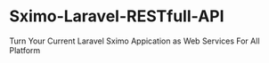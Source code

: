 # Sximo-Laravel-RESTfull-API
Turn Your Current Laravel Sximo Appication as Web Services For All Platform
